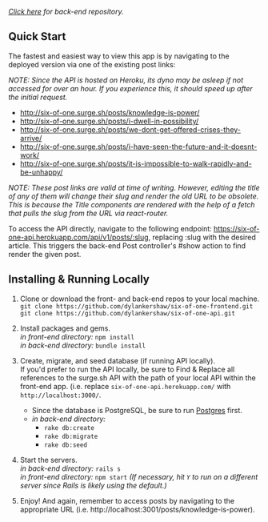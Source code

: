 *[Click here](https://github.com/dylankershaw/six-of-one-api) for back-end repository.*

## Quick Start
The fastest and easiest way to view this app is by navigating to the deployed version via one of the existing post links:

*NOTE: Since the API is hosted on Heroku, its dyno may be asleep if not accessed for over an hour. If you experience this, it should speed up after the initial request.*

  * http://six-of-one.surge.sh/posts/knowledge-is-power/
  * http://six-of-one.surge.sh/posts/i-dwell-in-possibility/
  * http://six-of-one.surge.sh/posts/we-dont-get-offered-crises-they-arrive/
  * http://six-of-one.surge.sh/posts/i-have-seen-the-future-and-it-doesnt-work/
  * http://six-of-one.surge.sh/posts/it-is-impossible-to-walk-rapidly-and-be-unhappy/
  
  *NOTE: These post links are valid at time of writing. However, editing the title of any of them will change their slug and render the old URL to be obsolete. This is because the Title components are rendered with the help of a fetch that pulls the slug from the URL via react-router.*
  
To access the API directly, navigate to the following endpoint: https://six-of-one-api.herokuapp.com/api/v1/posts/:slug, replacing :slug with the desired article. This triggers the back-end Post controller's #show action to find render the given post.

## Installing & Running Locally
1. Clone or download the front- and back-end repos to your local machine.
<br /> `git clone https://github.com/dylankershaw/six-of-one-frontend.git`
<br /> `git clone https://github.com/dylankershaw/six-of-one-api.git`

2. Install packages and gems.
<br /> *in front-end directory:* `npm install`
<br /> *in back-end directory:* `bundle install`

3. Create, migrate, and seed database (if running API locally).
<br /> If you'd prefer to run the API locally, be sure to Find & Replace all references to the surge.sh API with the path of your local API within the front-end app. (i.e. replace `six-of-one-api.herokuapp.com/` with `http://localhost:3000/`.
    * Since the database is PostgreSQL, be sure to run [Postgres](https://www.postgresql.org/) first.
    * *in back-end directory:*
      * `rake db:create`
      * `rake db:migrate`
      * `rake db:seed`
      
4. Start the servers.
<br /> *in back-end directory:* `rails s`
<br /> *in front-end directory:* `npm start` *(If necessary, hit `Y` to run on a different server since Rails is likely using the default.)*
5. Enjoy! And again, remember to access posts by navigating to the appropriate URL (i.e. http://localhost:3001/posts/knowledge-is-power).
